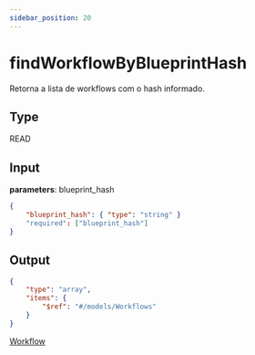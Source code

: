 ```yaml
---
sidebar_position: 20
---
```


# findWorkflowByBlueprintHash

Retorna a lista de workflows com o hash informado.

## Type

READ

## Input

**parameters**: blueprint_hash
``` json title=Schema
{
    "blueprint_hash": { "type": "string" }
    "required": ["blueprint_hash"]
}
```

## Output
``` json title=Schema
{
    "type": "array",
    "items": {
        "$ref": "#/models/Workflows"
    }
}
```

[Workflow](../models/workflow)